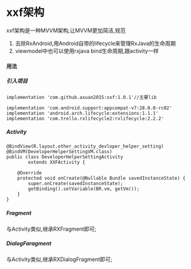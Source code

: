 # xxf架构
xxf架构是一种MVVM架构,让MVVM更加简洁,规范
1. 去除RxAndroid,用Android自带的lifecycle来管理RxJava的生命周期
2. viewmodel中也可以使用rxjava bind生命周期,跟activity一样

#### 用法
##### 引入项目
    implementation 'com.github.axuan2015:xxf:1.0.1'//主要lib

    implementation 'com.android.support:appcompat-v7:28.0.0-rc02'
    implementation 'android.arch.lifecycle:extensions:1.1.1'
    implementation 'com.trello.rxlifecycle2:rxlifecycle:2.2.2'

##### Activity
    @BindView(R.layout.other_activity_devloper_helper_setting)
    @BindVM(DeveloperHelperSettingVM.class)
    public class DeveloperHelperSettingActivity
            extends XXFActivity {

        @Override
        protected void onCreate(@Nullable Bundle savedInstanceState) {
            super.onCreate(savedInstanceState);
            getBinding().setVariable(BR.vm, getVm());
        }
    }

##### Fragment
与Activity类似,继承RXFragment即可;

##### DialogFaragment
与Activity类似,继承RXDialogFragment即可;